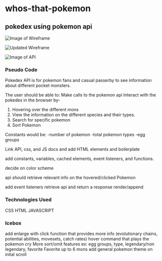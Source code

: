 # whos-that-pokemon
## pokedex using pokemon api

![Image of Wireframe](https://i.imgur.com/pnY9PHjh.jpg)

![Updated Wireframe](https://i.imgur.com/a/sDaV9Lj.jpg)

![Image of API](https://i.imgur.com/a/lSssVkS.jpg)

### Pseudo Code
Pokedex API is for pokemon fans and casual passerby to see information about different pocket monsters.

The user should be able to:
Make calls to the pokemon api
Interact with the pokedex in the browser by-
1. Hovering over the different mons
2. View the information on the different species and their types.
3. Search for specific pokemon
4. Sort Pokemon

Constants would be: 
-number of pokemon
-total pokemon types
-egg groups

Link API, css, and JS docs and add HTML elements and boilerplate

add  constants, variables, cached elements, event listeners, and functions.

decide on color scheme

api should retrieve relevant info on the hovered/clicked Pokemon

add event listeners
retrieve api and return a response
render/append

### Technologies Used
CSS
HTML
JAVASCRIPT

### Icebox

add enlarge with click function that provides more info (evolutionary chains, potential abilities, movesets, catch rates)
hover command that plays the pokemon cry
More sort/omit features ex: egg groups, type, legendary/non legendary, favorite
Favorite up to 6 mons
add general pokemon theme on inital scroll
